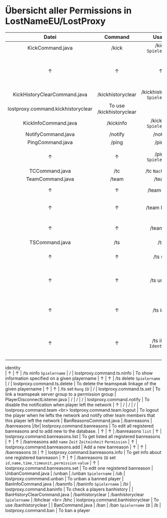 
# Übersicht aller Permissions in LostNameEU/LostProxy

| Datei | Command | Usage | Alias | Permission | Beschreibung |    
| :-: | :-: | :-: | :-: | :-: | :-:    
| KickCommand.java | /kick | /kick `Spielername` | / | lostproxy.command.kick | To use /kick |    
| ↑ | ↑ | ↑ | ↑ | lostproxy.command.kick.`group` | Permission to kick players with the permission group `group` |    
| KickHistoryClearCommand.java | /kickhistoryclear | /kickhistoryclear `Spielername` | /khclear <br\> /khc |  
lostproxy.command.kickhistoryclear | To use /kickhistoryclear |    
| KickInfoCommand.java | /kickinfo | /kickinfo `Spielername` | /ki | lostproxy.command.kickinfo | To use /kickinfo |    
| NotifyCommand.java | /notify | /notify | /benachrichtigung | lostproxy.command.notify | To use /notify    
| PingCommand.java | /ping | /ping | / | lostproxy.command.ping | To use /ping    
| ↑ | ↑ | /ping `Spielername` | / | lostproxy.command.ping.other | To see the ping from other players    
| TCCommand.java | /tc | /tc `Nachricht` | /teamchat | lostproxy.command.tc | To use /tc    
| TeamCommand.java | /team | /team | / | lostproxy.command.team | To use /team    
| ↑ | ↑ | /team login | / | lostproxy.command.team.login | To login to the tm-system    
| ↑ | ↑ | /team logout | / | lostproxy.command.team.logout | To logout from the tm-system    
| ↑ | ↑ | /team list | / | lostproxy.command.team.list | To list all online team members    
| TSCommand.java | /ts | /ts | / | lostproxy.command.ts | To use /ts    
| ↑ | ↑ | /ts set | / | lostproxy.command.ts | To link a teamspeak identity    
| ↑ | ↑ | /ts unlink | / | lostproxy.command.ts | To unlink a linked teamspeak identity    
| ↑ | ↑ | /ts info | / | lostproxy.command.ts | To display teamspeak linkage specific information    
| ↑ | ↑ | /ts iinfo `Identität` | / | lostproxy.command.ts.iinfo | To show information specified on a given teamspeak
identity    
| ↑ | ↑ | /ts ninfo `Spielername` | / | lostproxy.command.ts.ninfo | To show information specified on a given playername
| ↑ | ↑ | /ts delete `Spielername` | / | lostproxy.command.ts.delete | To delete the teamspeak linkage of the given
playername | ↑ | ↑ | /ts set `Rang` `ID` | / | lostproxy.command.ts.set | To link a teamspeak server group to a
permission group | PlayerDisconnectListener.java | / | / | / | lostproxy.command.notify | To disable the notification
when player left the network | ↑ | / | / | / | lostproxy.command.team <br\> lostproxy.command.team.logout | To logout
the player when he lefts the network and notify other team members that this player left the network |
BanReasonsCommand.java | /banreasons | /banreasons |/br| lostproxy.command.banreasons | To edit all registered
banreasons and to add new to the database. | ↑ | ↑ | /banreasons `list` | ↑ | lostproxy.command.banreasons.list | To get
listed all registered banreasons | ↑ | ↑ | /banreasons add `name` `Zeit` `Zeiteinheit` `Permission` | ↑ |
lostproxy.command.banreasons.add | Add a new banreason | ↑ | ↑ | /banreasons `ID` | ↑ |
lostproxy.command.banreasons.info | To get info about one registered banreason | ↑ | ↑ | /banreasons `ID`
set `id,name,time,timeunit,permission` `value` | ↑ | lostproxy.command.banreasons.set | To edit one registered banreason
| UnbanCommand.java | /unban | /unban `Spielername` | /ub | lostproxy.commmand.unban | To unban a banned player |
BanInfoCommand.java | /baninfo | /baninfo `Spielername` | /bi | lostproxy.command.baninfo | To check a players
banhistory | | BanHistoryClearCommand.java | /banhistoryclear | /banhistoryclear `Spielername` | /bhclear <br\> /bhc |
lostproxy.command.banhistoryclear | To use /banhistoryclear | | BanCommand.java | /ban | /ban `Spielername` `ID` | /b |
lostproxy.command.ban | To ban a player